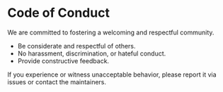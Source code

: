 # Code of Conduct

We are committed to fostering a welcoming and respectful community.

- Be considerate and respectful of others.
- No harassment, discrimination, or hateful conduct.
- Provide constructive feedback.

If you experience or witness unacceptable behavior, please report it via issues or contact the maintainers.